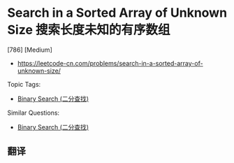# Search in a Sorted Array of Unknown Size 搜索长度未知的有序数组

[786] [Medium]

- https://leetcode-cn.com/problems/search-in-a-sorted-array-of-unknown-size/

Topic Tags:

- [Binary Search (二分查找)](https://leetcode-cn.com/tag/binary-search/)

Similar Questions:

- [Binary Search (二分查找)](https://leetcode-cn.com/problems/binary-search/)

## 翻译
